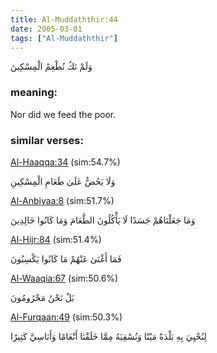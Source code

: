 ```yaml
---
title: Al-Muddaththir:44
date: 2005-03-01
tags: ["Al-Muddaththir"]
---
```

وَلَمْ نَكُ نُطْعِمُ الْمِسْكِينَ
### meaning: 
Nor did we feed the poor.
### similar verses: 

[Al-Haaqqa:34](/69/34) (sim:54.7%)

وَلَا يَحُضُّ عَلَىٰ طَعَامِ الْمِسْكِينِ

[Al-Anbiyaa:8](/21/8) (sim:51.7%)

وَمَا جَعَلْنَاهُمْ جَسَدًا لَا يَأْكُلُونَ الطَّعَامَ وَمَا كَانُوا خَالِدِينَ

[Al-Hijr:84](/15/84) (sim:51.4%)

فَمَا أَغْنَىٰ عَنْهُمْ مَا كَانُوا يَكْسِبُونَ

[Al-Waaqia:67](/56/67) (sim:50.6%)

بَلْ نَحْنُ مَحْرُومُونَ

[Al-Furqaan:49](/25/49) (sim:50.3%)

لِنُحْيِيَ بِهِ بَلْدَةً مَيْتًا وَنُسْقِيَهُ مِمَّا خَلَقْنَا أَنْعَامًا وَأَنَاسِيَّ كَثِيرًا
